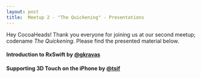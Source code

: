 ```yaml
---
layout: post
title:  Meetup 2 - "The Quickening" - Presentations
---
```

<script type="text/javascript">
  jQuery().ready(function() {
    var presentations = [
      {
        videoElement: '#video-3', videoSize: '460x407',
        slidesElement: '#slides-3', slidesSize: '460x407',
        jsonFile: '/public/assets/presentations/Meetup-2-Presentation-1.json',
        delay: 300
      },
      {
        videoElement: '#video-4', videoSize: '460x407',
        slidesElement: '#slides-4', slidesSize: '460x407',
        jsonFile: '/public/assets/presentations/Meetup-2-Presentation-2.json',
        delay: 2000
      },
    ];
    var presentationsApp = new PresentationsApp();
    presentationsApp.init(presentations);
  });
</script>

Hey CocoaHeads! Thank you everyone for joining us at our second meetup; codename *The Quickening*. Please find the presented material below.

#### Introduction to RxSwift by [@gkravas](https://twitter.com/gkravas)
<div class="clearfix">
  <div class="slides" id="slides-3"></div>
  <div class="video" id="video-3"></div>
</div>

#### Supporting 3D Touch on the iPhone by [@tsif](https://twitter.com/sprimp)
<div class="clearfix">
  <div class="slides" id="slides-4"></div>
  <div class="video" id="video-4"></div>
</div>
